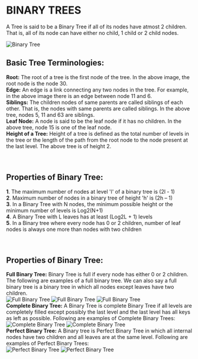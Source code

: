 # BINARY TREES

A Tree is said to be a Binary Tree if all of its nodes have atmost 2 children. That is, all of its node can have either no child, 1 child or 2 child nodes.

![Binary Tree](https://www.cdn.geeksforgeeks.org/wp-content/uploads/tree.jpg)

## Basic Tree Terminologies:
**Root:** The root of a tree is the first node of the tree. In the above image, the root node is the node 30.<br/>
**Edge:** An edge is a link connecting any two nodes in the tree. For example, in the above image there is an edge between node 11 and 6.<br/>
**Siblings:** The children nodes of same parents are called siblings of each other. That is, the nodes with same parents are called siblings. In the above tree, nodes 5, 11 and 63 are siblings.<br/>
**Leaf Node:** A node is said to be the leaf node if it has no children. In the above tree, node 15 is one of the leaf node.<br/>
**Height of a Tree:** Height of a tree is defined as the total number of levels in the tree or the length of the path from the root node to the node present at the last level. The above tree is of height 2.
<br/>
<br/>
<br/>
## Properties of Binary Tree:
**1**. The maximum number of nodes at level 'l' of a binary tree is (2l - 1)<br/>
**2**. Maximum number of nodes in a binary tree of height 'h' is (2h – 1)<br/>
**3**. In a Binary Tree with N nodes, the minimum possible height or the minimum number of levels is Log2(N+1)<br/>
**4**. A Binary Tree with L leaves has at least (Log2L + 1) levels<br/>
**5**. In a Binary tree where every node has 0 or 2 children, number of leaf nodes is always one more than nodes with two children<br/>
<br/>
<br/>
## Properties of Binary Tree:
**Full Binary Tree:** Binary Tree is full if every node has either 0 or 2 children. The following are examples of a full binary tree. We can also say a full binary tree is a binary tree in which all nodes except leaves have two children.<br/>
![Full Binary Tree](https://media.geeksforgeeks.org/wp-content/cdn-uploads/20191211141440/136.png)
![Full Binary Tree](https://media.geeksforgeeks.org/wp-content/cdn-uploads/20191211141452/226.png)
![Full Binary Tree](https://media.geeksforgeeks.org/wp-content/cdn-uploads/20191211141507/324.png)
<br/>
**Complete Binary Tree:** A Binary Tree is complete Binary Tree if all levels are completely filled except possibly the last level and the last level has all keys as left as possible. Following are examples of Complete Binary Trees:<br/>
![Complete Binary Tree](https://media.geeksforgeeks.org/wp-content/cdn-uploads/20191211141521/416.png)
![Complete Binary Tree](https://media.geeksforgeeks.org/wp-content/cdn-uploads/20191211141536/520.png)
<br/>
**Perfect Binary Tree:** A Binary tree is Perfect Binary Tree in which all internal nodes have two children and all leaves are at the same level. Following are examples of Perfect Binary Trees:<br/>
![Perfect Binary Tree](https://media.geeksforgeeks.org/wp-content/cdn-uploads/20191211141548/617.png)
![Perfect Binary Tree](https://media.geeksforgeeks.org/wp-content/cdn-uploads/20191211141559/714.png)
